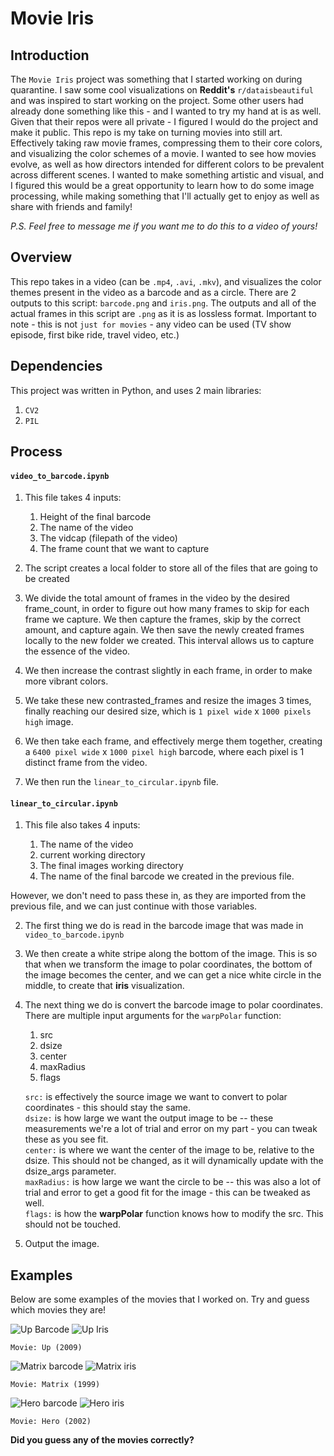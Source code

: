 # Movie Iris

## Introduction  
The `Movie Iris` project was something that I started working on during quarantine. I saw some cool visualizations on **Reddit's** `r/dataisbeautiful` and was inspired to start working on the project. Some other users had already done something like this - and I wanted to try my hand at is as well. Given that their repos were all private - I figured I would do the project and make it public. This repo is my take on turning movies into still art. Effectively taking raw movie frames, compressing them to their core colors, and visualizing the color schemes of a movie. I wanted to see how movies evolve, as well as how directors intended for different colors to be prevalent across different scenes. I wanted to make something artistic and visual, and I figured this would be a great opportunity to learn how to do some image processing, while making something that I'll actually get to enjoy as well as share with friends and family!

*P.S. Feel free to message me if you want me to do this to a video of yours!*

## Overview
This repo takes in a video (can be `.mp4`, `.avi`, `.mkv`), and visualizes the color themes present in the video as a barcode and as a circle. There are 2 outputs to this script: `barcode.png` and `iris.png`. The outputs and all of the actual frames in this script are `.png` as it is as lossless format. Important to note - this is not `just for movies` - any video can be used (TV show episode, first bike ride, travel video, etc.)

## Dependencies
This project was written in Python, and uses 2 main libraries:
1. `CV2`
2. `PIL`


## Process
#### `video_to_barcode.ipynb`

1. This file takes 4 inputs:

    1. Height of the final barcode
    2. The name of the video
    3. The vidcap (filepath of the video)
    4. The frame count that we want to capture


2. The script creates a local folder to store all of the files that are going to be created

3. We divide the total amount of frames in the video by the desired frame_count, in order to figure out how many frames to skip for each frame we capture. We then capture the frames, skip by the correct amount, and capture again. We then save the newly created frames locally to the new folder we created. This interval allows us to capture the essence of the video.

4. We then increase the contrast slightly in each frame, in order to make more vibrant colors.

5. We take these new contrasted_frames and resize the images 3 times, finally reaching our desired size, which is `1 pixel wide` x `1000 pixels high` image.

6. We then take each frame, and effectively merge them together, creating a `6400 pixel wide` x `1000 pixel high` barcode, where each pixel is 1 distinct frame from the video.

7. We then run the `linear_to_circular.ipynb` file.

#### `linear_to_circular.ipynb`

1. This file also takes 4 inputs:

    1. The name of the video
    2. current working directory
    3. The final images working directory
    4. The name of the final barcode we created in the previous file.


However, we don't need to pass these in, as they are imported from the previous file, and we can just continue with those variables.

2. The first thing we do is read in the barcode image that was made in `video_to_barcode.ipynb`

3. We then create a white stripe along the bottom of the image. This is so that when we transform the image to polar coordinates, the bottom of the image becomes the center, and we can get a nice white circle in the middle, to create that **iris** visualization.

4. The next thing we do is convert the barcode image to polar coordinates. There are multiple input arguments for the `warpPolar` function:
    1. src
    2. dsize
    3. center
    4. maxRadius
    5. flags        

    `src:` is effectively the source image we want to convert to polar coordinates - this should stay the same.     
    `dsize:` is how large we want the output image to be -- these measurements we're a lot of trial and error on my part - you can tweak these as you see fit.    
    `center:` is where we want the center of the image to be, relative to the dsize. This should not be changed, as it will dynamically update with the dsize_args parameter.   
    `maxRadius:` is how large we want the circle to be -- this was also a lot of trial and error to get a good fit for the image - this can be tweaked as well.     
    `flags:` is how the **warpPolar** function knows how to modify the src. This should not be touched.

5. Output the image.



## Examples
Below are some examples of the movies that I worked on. Try and guess which movies they are!

![Up Barcode](https://github.com/LoSinCos/movie-iris/blob/master/Movies/up_barcode.png)
![Up Iris](https://github.com/LoSinCos/movie-iris/blob/master/Movies/up_iris.png)


`Movie: Up (2009)`


![Matrix barcode](https://github.com/LoSinCos/movie-iris/blob/master/Movies/matrix_barcode.png)
![Matrix iris](https://github.com/LoSinCos/movie-iris/blob/master/Movies/matrix_iris.png)


`Movie: Matrix (1999)`


![Hero barcode](https://github.com/LoSinCos/movie-iris/blob/master/Movies/hero_barcode.png)
![Hero iris](https://github.com/LoSinCos/movie-iris/blob/master/Movies/hero_iris.png)


`Movie: Hero (2002)`




**Did you guess any of the movies correctly?**
